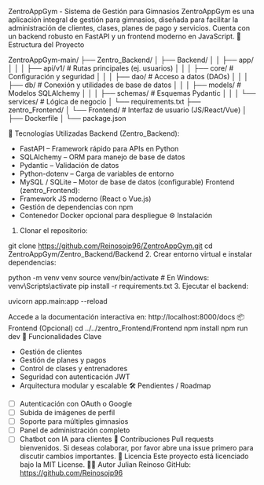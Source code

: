 ZentroAppGym - Sistema de Gestión para Gimnasios
ZentroAppGym es una aplicación integral de gestión para gimnasios, diseñada para facilitar la administración de clientes, clases, planes de pago y servicios. Cuenta con un backend robusto en FastAPI y un frontend moderno en JavaScript.
📁 Estructura del Proyecto

ZentroAppGym-main/
├── Zentro_Backend/
│   ├── Backend/
│   │   ├── app/
│   │   │   ├── api/v1/             # Rutas principales (ej. usuarios)
│   │   │   ├── core/               # Configuración y seguridad
│   │   │   ├── dao/                # Acceso a datos (DAOs)
│   │   │   ├── db/                 # Conexión y utilidades de base de datos
│   │   │   ├── models/             # Modelos SQLAlchemy
│   │   │   ├── schemas/            # Esquemas Pydantic
│   │   │   └── services/           # Lógica de negocio
│   └── requirements.txt
├── zentro_Frontend/
│   └── Frontend/                   # Interfaz de usuario (JS/React/Vue)
│       ├── Dockerfile
│       └── package.json

🚀 Tecnologías Utilizadas
Backend (Zentro_Backend):
- FastAPI – Framework rápido para APIs en Python
- SQLAlchemy – ORM para manejo de base de datos
- Pydantic – Validación de datos
- Python-dotenv – Carga de variables de entorno
- MySQL / SQLite – Motor de base de datos (configurable)
Frontend (zentro_Frontend):
- Framework JS moderno (React o Vue.js)
- Gestión de dependencias con npm
- Contenedor Docker opcional para despliegue
⚙️ Instalación
1. Clonar el repositorio:

git clone https://github.com/Reinosojp96/ZentroAppGym.git
cd ZentroAppGym/Zentro_Backend/Backend
2. Crear entorno virtual e instalar dependencias:

python -m venv venv
source venv/bin/activate  # En Windows: venv\Scripts\activate
pip install -r requirements.txt
3. Ejecutar el backend:

uvicorn app.main:app --reload

Accede a la documentación interactiva en: http://localhost:8000/docs
📦 Frontend (Opcional)
cd ../../zentro_Frontend/Frontend
npm install
npm run dev
📌 Funcionalidades Clave
- Gestión de clientes
- Gestión de planes y pagos
- Control de clases y entrenadores
- Seguridad con autenticación JWT
- Arquitectura modular y escalable
🛠 Pendientes / Roadmap
- [ ] Autenticación con OAuth o Google
- [ ] Subida de imágenes de perfil
- [ ] Soporte para múltiples gimnasios
- [ ] Panel de administración completo
- [ ] Chatbot con IA para clientes
🤝 Contribuciones
Pull requests bienvenidos. Si deseas colaborar, por favor abre una issue primero para discutir cambios importantes.
📄 Licencia
Este proyecto está licenciado bajo la MIT License.
👨‍💻 Autor
Julian Reinoso
GitHub: https://github.com/Reinosojp96
